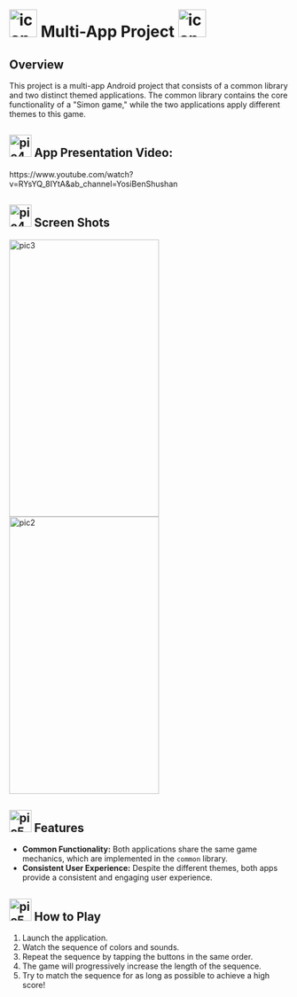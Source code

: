 <h1>
  <img src="https://github.com/YosiBs/Multi-App-Project/assets/105666011/d74d1992-3478-4a0f-955e-079841386337" alt="icon" width="50" height="50">
   Multi-App Project 
  <img src="https://github.com/YosiBs/Multi-App-Project/assets/105666011/b9f1efd1-f32b-4695-8763-c2be0f6cca52" alt="icon" width="50" height="50">
</h1>

<h2>Overview</h2>
<p>This project is a multi-app Android project that consists of a common library and two distinct themed applications. The common library contains the core functionality of a "Simon game," while the two applications apply different themes to this game.</p>

<h2><img src="https://github.com/YosiBs/Pokemon-Escape-Mobile-Game/assets/105666011/6d846434-ee90-420d-83a4-f6d86066bb71" alt="pic4" width="40" height="40">  App Presentation Video:</h2> https://www.youtube.com/watch?v=RYsYQ_8IYtA&ab_channel=YosiBenShushan


<h2><img src="https://github.com/YosiBs/Multi-App-Project/assets/105666011/85f4eb61-af7f-45eb-ab47-e2e9393df3ba" alt="pic4" width="40" height="40"> Screen Shots</h2>


<img src="https://github.com/YosiBs/Multi-App-Project/assets/105666011/964488c0-2384-4d31-9d4c-f11cedc227d6" alt="pic3" width="270" height="500">
<img src="https://github.com/YosiBs/Multi-App-Project/assets/105666011/b92334d2-5339-4b2c-82b4-ee0ba5bc7655" alt="pic2" width="270" height="500">


<h2><img src="https://github.com/YosiBs/Pokemon-Escape-Mobile-Game/assets/105666011/eb8f70bd-fb29-4002-a1a4-876f7b3dc707" alt=pic5 width="40" height="40"> Features</h2>
<ul>
    <li><strong>Common Functionality:</strong> Both applications share the same game mechanics, which are implemented in the <code>common</code> library.</li>
    <li><strong>Consistent User Experience:</strong> Despite the different themes, both apps provide a consistent and engaging user experience.</li>
</ul>


<h2><img src="https://github.com/YosiBs/Multi-App-Project/assets/105666011/393295a3-0076-464d-b0ac-da397059f95c" alt=pic5 width="40" height="40"> How to Play</h2>
<ol>
    <li>Launch the application.</li>
    <li>Watch the sequence of colors and sounds.</li>
    <li>Repeat the sequence by tapping the buttons in the same order.</li>
    <li>The game will progressively increase the length of the sequence.</li>
    <li>Try to match the sequence for as long as possible to achieve a high score!</li>
</ol>
    

</body>
